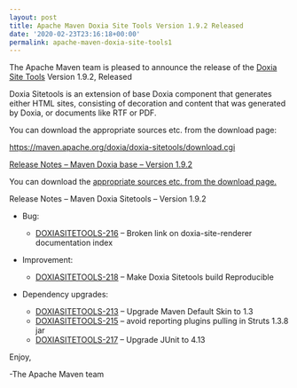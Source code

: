 ```yaml
---
layout: post
title: Apache Maven Doxia Site Tools Version 1.9.2 Released
date: '2020-02-23T23:16:18+00:00'
permalink: apache-maven-doxia-site-tools1
---
```

<div class="entry-content"><p>The Apache Maven team is pleased to announce the release of the
<a href="https://maven.apache.org/doxia/doxia-sitetools/">Doxia Site Tools</a> Version 1.9.2,
Released</p>

<p>Doxia Sitetools is an extension of base Doxia component that generates either
HTML sites, consisting of decoration and content that was generated by Doxia,
or documents like RTF or PDF.</p>

<p>You can download the appropriate sources etc. from the download page:</p>

<p><a href="https://maven.apache.org/doxia/doxia-sitetools/download.cgi">https://maven.apache.org/doxia/doxia-sitetools/download.cgi</a></p>

<!-- more -->


<p><a href="https://issues.apache.org/jira/secure/ReleaseNote.jspa?projectId=12317320&amp;version=12345961">Release Notes &ndash; Maven Doxia base &ndash; Version 1.9.2</a></p>

<p>You can download the <a href="http://maven.apache.org/doxia/doxia-sitetools/download.cgi">appropriate sources etc. from the download page.</a></p>

<p>Release Notes &ndash; Maven Doxia Sitetools &ndash; Version 1.9.2</p>

<ul>
<li><p>Bug:</p>

<ul>
<li><a href="https://issues.apache.org/jira/browse/DOXIASITETOOLS-216">DOXIASITETOOLS-216</a> &ndash; Broken link on doxia-site-renderer documentation index</li>
</ul>
</li>
<li><p>Improvement:</p>

<ul>
<li><a href="https://issues.apache.org/jira/browse/DOXIASITETOOLS-218">DOXIASITETOOLS-218</a> &ndash; Make Doxia Sitetools build Reproducible</li>
</ul>
</li>
<li><p>Dependency upgrades:</p>

<ul>
<li><a href="https://issues.apache.org/jira/browse/DOXIASITETOOLS-213">DOXIASITETOOLS-213</a> &ndash; Upgrade Maven Default Skin to 1.3</li>
<li><a href="https://issues.apache.org/jira/browse/DOXIASITETOOLS-215">DOXIASITETOOLS-215</a> &ndash; avoid reporting plugins pulling in Struts 1.3.8 jar</li>
<li><a href="https://issues.apache.org/jira/browse/DOXIASITETOOLS-217">DOXIASITETOOLS-217</a> &ndash; Upgrade JUnit to 4.13</li>
</ul>
</li>
</ul>


<p>Enjoy,</p>

<p>-The Apache Maven team</p>
</div>

